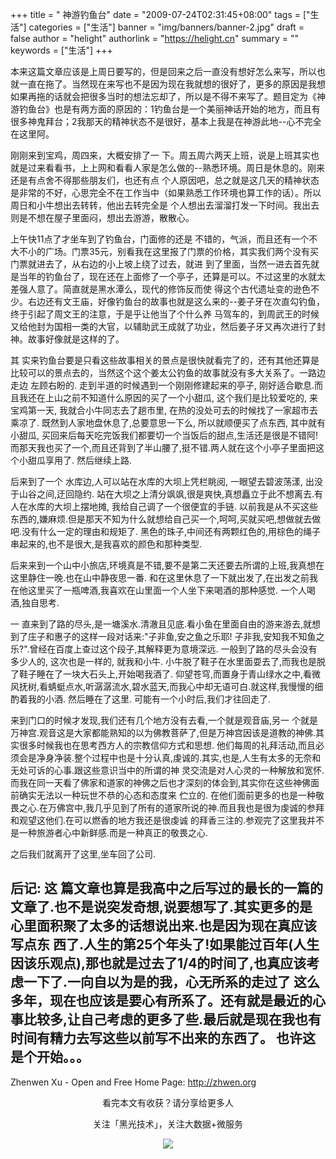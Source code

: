 +++
title = " 神游钓鱼台"
date = "2009-07-24T02:31:45+08:00"
tags = ["生活"]
categories = ["生活"]
banner = "img/banners/banner-2.jpg"
draft = false
author = "helight"
authorlink = "https://helight.cn"
summary = ""
keywords = ["生活"]
+++

本来这篇文章应该是上周日要写的，但是回来之后一直没有想好怎么来写，所以也就一直在拖了。当然现在来写也不是因为现在我就想的很好了，更多的原因是我想 如果再拖的话就会把很多当时的想法忘却了，所以是不得不来写了。题目定为《神游钓鱼台》也是有两方面的原因的：1钓鱼台是一个美丽神话开始的地方，而且有 很多神鬼拜台；2我那天的精神状态不是很好，基本上我是在神游此地--心不完全在这里阿。
<!--more-->
刚刚来到宝鸡，周四来，大概安排了一 下。周五周六两天上班，说是上班其实也就是过来看看书，上上网和看看人家是怎么做的--熟悉环境。周日是休息的。刚来还是有点舍不得那些朋友们，也还有点 个人原因吧，总之就是这几天的精神状态是非常的不好，心思完全不在工作当中（如果熟悉工作环境也算工作的话）。所以周日和小牛想出去转转，他出去转完全是 个人想出去溜溜打发一下时间。我出去则是不想在屋子里面闷，想出去游游，散散心。

上午快11点了才坐车到了钓鱼台，门面修的还是 不错的，气派，而且还有一个不大不小的广场。门票35元，别看我在这里报了门票的价格，其实我们两个没有买门票就进去了，从右边的小上坡上绕了过去，就进 到了里面，当然一进去首先就是当年的钓鱼台了，现在还在上面修了一个亭子，还算是可以。不过这里的水就太差强人意了。简直就是黑水潭么，现代的修饰反而使 得这个古代遗址变的逊色不少。右边还有文王庙，好像钓鱼台的故事也就是这么来的--姜子牙在次直勾钓鱼，终于引起了周文王的注意，于是乎让他当了个什么养 马驾车的，到周武王的时候又给他封为国相一类的大官，以辅助武王成就了功业，然后姜子牙又再次进行了封神。故事好像就是这样的了。

其 实来钓鱼台要是只看这些故事相关的景点是很快就看完了的，还有其他还算是比较可以的景点去的，当然这个这个姜太公钓鱼的故事就没有多大关系了。一路边走边 左顾右盼的. 走到半道的时候遇到一个刚刚修建起来的亭子, 刚好适合歇息.而且我还在上山之前不知道什么原因的买了一个小甜瓜, 这个我们是比较爱吃的, 来宝鸡第一天, 我就合小牛同志去了趟市里, 在热的没处可去的时候找了一家超市去乘凉了. 既然到人家地盘休息了,总要意思一下么, 所以就顺便买了点东西, 其中就有小甜瓜, 买回来后每天吃完饭我们都要切一个当饭后的甜点,生活还是很是不错阿! 而那天我也买了一个,而且还背到了半山腰了,挺不错.两人就在这个小亭子里面把这个小甜瓜享用了. 然后继续上路.

后来到了一个 水库边,人可以站在水库的大坝上凭栏眺阅, 一眼望去碧波荡漾, 出没于山谷之间,迂回隐约. 站在大坝之上清分飒飒,很是爽快,真想矗立于此不想离去.有人在水库的大坝上摆地摊, 我给自己调了一个很便宜的手链. 以前我是从不买这些东西的,嫌麻烦.但是那天不知为什么就想给自己买一个,呵呵,买就买吧,想做就去做吧.没有什么一定的理由和规矩了. 黑色的珠子,中间还有两颗红色的,用棕色的绳子串起来的,也不是很大,是我喜欢的颜色和那种类型.

后来来到一个山中小旅店,环境真是不错,要不是第二天还要去所谓的上班,我真想在这里静住一晚.也在山中静夜思一番. 和在这里休息了一下就出发了,在出发之前我在他这里买了一瓶啤酒,我喜欢在山里面一个人坐下来喝酒的那种感觉. 一个人喝酒,独自思考.

一 直来到了路的尽头,是一塘溪水.清澈且见底.看小鱼在里面自由的游来游去,就想到了庄子和惠子的这样一段对话来:"子非鱼,安之鱼之乐耶! 子非我,安知我不知鱼之乐?".曾经在百度上查过这个段子,其解释更为意境深远. 一般到了路的尽头会没有多少人的, 这次也是一样的, 就我和小牛. 小牛脱了鞋子在水里面耍去了,而我也是脱了鞋子睡在了一块大石头上,开始喝我酒了. 仰望苍穹,而置身于青山绿水之中,看微风抚树,看蜻蜓点水,听潺潺流水,碧水蓝天,而我心中却无语可白.就这样,我慢慢的细酌着我的小酒. 然后睡在了这里. 可能有一个小时后,我们才往回走了.

来到门口的时候才发现,我们还有几个地方没有去看,一个就是观音庙,另一 个就是万神宫.观音这是大家都能熟知的以为佛教菩萨了,但是万神宫因该是道教的神佛.其实很多时候我也在思考西方人的宗教信仰方式和思想. 他们每周的礼拜活动,而且必须会是净身净装.整个过程中也是十分认真,虔诚的.其实,也是,人生有太多的无奈和无处可诉的心事.跟这些意识当中的所谓的神 灵交流是对人心灵的一种解放和宽怀.而我在同一天看了佛家和道家的神佛之后也才深刻的体会到,其实你在这些神佛面前确实无法以一种玩世不恭的心态和态度来 伫立的. 在他们面前更多的也是一种敬畏之心.在万佛宫中,我几乎见到了所有的道家所说的神.而且我也是很为虔诚的参拜和观望这他们.在可以燃香的地方我还是很虔诚 的拜香三注的.参观完了这里我并不是一种旅游者心中新鲜感.而是一种真正的敬畏之心.

之后我们就离开了这里,坐车回了公司.

后记:
这 篇文章也算是我高中之后写过的最长的一篇的文章了.也不是说突发奇想,说要想写了.其实更多的是心里面积聚了太多的话想说出来.也是因为现在真应该写点东 西了.人生的第25个年头了!如果能过百年(人生因该乐观点),那也就是过去了1/4的时间了,也真应该考虑一下了.一向自以为是的我，心无所系的走过了 这么多年，现在也应该是要心有所系了。还有就是最近的心事比较多,让自己考虑的更多了些.最后就是现在我也有时间有精力去写这些以前写不出来的东西了。 也许这是个开始。。。
---------------------------------
Zhenwen Xu - Open and Free
Home Page: http://zhwen.org

<center>
看完本文有收获？请分享给更多人<br>

关注「黑光技术」，关注大数据+微服务<br>

![](/img/qrcode_helight_tech.jpg)
</center>
